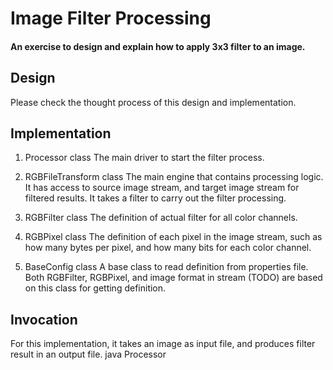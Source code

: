 # Image Filter Processing

#### An exercise to design and explain how to apply 3x3 filter to an image.

## Design
Please check the thought process of this design and implementation.

## Implementation

1. Processor class
The main driver to start the filter process.

2. RGBFileTransform class
The main engine that contains processing logic. 
It has access to source image stream, and target image stream for filtered results. It takes a filter to carry out the filter processing.

3. RGBFilter class
The definition of actual filter for all color channels.

4. RGBPixel class
The definition of each pixel in the image stream, such as how many bytes per pixel, and how many bits for each color channel.

5. BaseConfig class
A base class to read definition from properties file.
Both RGBFilter, RGBPixel, and image format in stream (TODO) are based on this class for getting definition.

## Invocation
For this implementation, it takes an image as input file, and produces filter result in an output file.
java Processor <input-image> <output-image>


